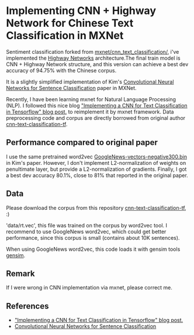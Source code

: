 <!--- Licensed to the Apache Software Foundation (ASF) under one -->
<!--- or more contributor license agreements.  See the NOTICE file -->
<!--- distributed with this work for additional information -->
<!--- regarding copyright ownership.  The ASF licenses this file -->
<!--- to you under the Apache License, Version 2.0 (the -->
<!--- "License"); you may not use this file except in compliance -->
<!--- with the License.  You may obtain a copy of the License at -->

<!---   http://www.apache.org/licenses/LICENSE-2.0 -->

<!--- Unless required by applicable law or agreed to in writing, -->
<!--- software distributed under the License is distributed on an -->
<!--- "AS IS" BASIS, WITHOUT WARRANTIES OR CONDITIONS OF ANY -->
<!--- KIND, either express or implied.  See the License for the -->
<!--- specific language governing permissions and limitations -->
<!--- under the License. -->

Implementing  CNN + Highway Network for Chinese Text Classification in MXNet
============
Sentiment classification forked from [mxnet/cnn_text_classification/](https://github.com/apache/mxnet/tree/master/example/cnn_text_classification), i've implemented the [Highway Networks](https://arxiv.org/pdf/1505.00387.pdf) architecture.The final train model is CNN + Highway Network structure, and this version can achieve a best dev accuracy of 94.75% with the Chinese corpus.

It is a slightly simplified implementation of Kim's [Convolutional Neural Networks for Sentence Classification](http://arxiv.org/abs/1408.5882) paper in MXNet.

Recently, I have been learning mxnet for Natural Language Processing (NLP). I followed this nice blog ["Implementing a CNN for Text Classification in Tensorflow" blog post.](http://www.wildml.com/2015/12/implementing-a-cnn-for-text-classification-in-tensorflow/) to reimplement it by mxnet framework.
Data preprocessing code and corpus are directly borrowed from original author [cnn-text-classification-tf](https://github.com/dennybritz/cnn-text-classification-tf).

## Performance compared to original paper
I use the same pretrained word2vec [GoogleNews-vectors-negative300.bin](https://drive.google.com/file/d/0B7XkCwpI5KDYNlNUTTlSS21pQmM/edit?usp=sharing) in Kim's paper. However, I don't implement L2-normalization of weights on penultimate layer, but provide a L2-normalization of gradients.
Finally, I got a best dev accuracy 80.1%, close to 81% that reported in the original paper.

## Data
Please download the corpus from this repository [cnn-text-classification-tf](https://github.com/dennybritz/cnn-text-classification-tf), :)

'data/rt.vec', this file was trained on the corpus by word2vec tool. I recommend to use GoogleNews word2vec, which could get better performance, since
this corpus is small (contains about 10K sentences).

When using GoogleNews word2vec, this code loads it with gensim tools [gensim](https://github.com/piskvorky/gensim/tree/develop/gensim/models).

## Remark
If I were wrong in CNN implementation via mxnet, please correct me.

## References
- ["Implementing a CNN for Text Classification in Tensorflow" blog post.](http://www.wildml.com/2015/12/implementing-a-cnn-for-text-classification-in-tensorflow/)
- [Convolutional Neural Networks for Sentence Classification](http://arxiv.org/abs/1408.5882)

